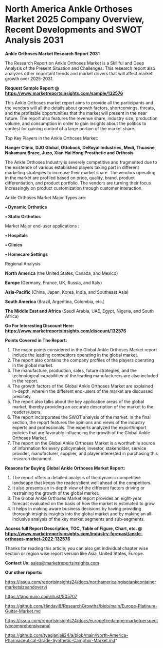 # North America Ankle Orthoses Market 2025 Company Overview, Recent Developments and SWOT Analysis 2031

<strong>Ankle Orthoses Market Research Report 2031</strong>

The Research Report on Ankle Orthoses Market is a Skillful and Deep Analysis of the Present Situation and Challenges. This research report also analyzes other important trends and market drivers that will affect market growth over 2025-2031.

<strong>Request Sample Report @ <a href=https://www.marketreportsinsights.com/sample/132576>https://www.marketreportsinsights.com/sample/132576</a></strong>

This Ankle Orthoses market report aims to provide all the participants and the vendors will all the details about growth factors, shortcomings, threats, and the profitable opportunities that the market will present in the near future. The report also features the revenue share, industry size, production volume, and consumption in order to gain insights about the politics to contest for gaining control of a large portion of the market share.

Top Key Players in the Ankle Orthoses Market:

<strong>Hanger Clinic, DJO Global, Ottobock, DeRoyal Industries, Medi, Thuasne, Nakamura Brace, Juzo, Xian Hai Hong Prosthetic and Orthosis</strong>

The Ankle Orthoses Industry is severely competitive and fragmented due to the existence of various established players taking part in different marketing strategies to increase their market share. The vendors operating in the market are profiled based on price, quality, brand, product differentiation, and product portfolio. The vendors are turning their focus increasingly on product customization through customer interaction.

Ankle Orthoses Market Major Types are:

<strong>• Dynamic Orthotics

• Static Orthotics</strong>

Market Major end-user applications :

<strong>• Hospitals

• Clinics

• Homecare Settings</strong>

Regional Analysis

</u><strong><b>North America</b></strong> (the United States, Canada, and Mexico)

<strong><b>Europe </b></strong>(Germany, France, UK, Russia, and Italy)

<strong><b>Asia-Pacific</b></strong> (China, Japan, Korea, India, and Southeast Asia)

<strong><b>South America</b></strong> (Brazil, Argentina, Colombia, etc.)

<strong><b>The Middle East and Africa</b></strong> (Saudi Arabia, UAE, Egypt, Nigeria, and South Africa)

<strong>Go For Interesting Discount Here: <a href=https://www.marketreportsinsights.com/discount/132576>https://www.marketreportsinsights.com/discount/132576</a></strong>

<strong>Points Covered in The Report:</strong>
<ol>
  <li>The major points considered in the Global Ankle Orthoses Market report include the leading competitors operating in the global market.</li>
  <li>The report also contains the company profiles of the players operating in the global market.</li>
  <li>The manufacture, production, sales, future strategies, and the technological capabilities of the leading manufacturers are also included in the report.</li>
  <li>The growth factors of the Global Ankle Orthoses Market are explained in-depth, wherein the different end-users of the market are discussed precisely.</li>
  <li>The report also talks about the key application areas of the global market, thereby providing an accurate description of the market to the readers/users.</li>
  <li>The report incorporates the SWOT analysis of the market. In the final section, the report features the opinions and views of the industry experts and professionals. The experts analyzed the export/import policies that are favorably influencing the growth of the Global Ankle Orthoses Market.</li>
  <li>The report on the Global Ankle Orthoses Market is a worthwhile source of information for every policymaker, investor, stakeholder, service provider, manufacturer, supplier, and player interested in purchasing this research document.</li>
</ol>
<strong>Reasons for Buying Global Ankle Orthoses Market Report:</strong>

<ol>
  <li>The report offers a detailed analysis of the dynamic competitive landscape that keeps the reader/client well ahead of the competitors.</li>
  <li>It also presents an in-depth view of the different factors driving or restraining the growth of the global market.</li>
  <li>The Global Ankle Orthoses Market report provides an eight-year forecast evaluated on the basis of how the market is estimated to grow.</li>
  <li>It helps in making aware business decisions by having providing thorough insights insights into the global market and by making an all-inclusive analysis of the key market segments and sub-segments.</li>
</ol>
<strong>Access full Report Description, TOC, Table of Figure, Chart, etc. @ <a href=https://www.marketreportsinsights.com/industry-forecast/ankle-orthoses-market-2022-132576>https://www.marketreportsinsights.com/industry-forecast/ankle-orthoses-market-2022-132576</a></strong>


Thanks for reading this article; you can also get individual chapter wise section or region wise report version like Asia, United States, Europe.

<strong>Contact Us:</strong>
sales@marketreportsinsights.com

<strong>Our other reports:</strong>

<a href=https://issuu.com/reportsinsights24/docs/northamericalngisotankcontainermarketsizeandovervi>https://issuu.com/reportsinsights24/docs/northamericalngisotankcontainermarketsizeandovervi</a>

<a href=https://tanomuno.com/illust/505707>https://tanomuno.com/illust/505707</a>

<a href=https://github.com/Hindavi8/ResearchGrowths/blob/main/Europe-Platinum-Guitar-Market.md>https://github.com/Hindavi8/ResearchGrowths/blob/main/Europe-Platinum-Guitar-Market.md</a>

<a href=https://issuu.com/reportsinsights24/docs/europefiredampermarketperspectivecomprehensiveanal>https://issuu.com/reportsinsights24/docs/europefiredampermarketperspectivecomprehensiveanal</a>

<a href=https://github.com/tyagianjali24/a/blob/main/North-America-Pharmaceutical-Grade-Synthetic-Camphor-Market.md>https://github.com/tyagianjali24/a/blob/main/North-America-Pharmaceutical-Grade-Synthetic-Camphor-Market.md</a>"
